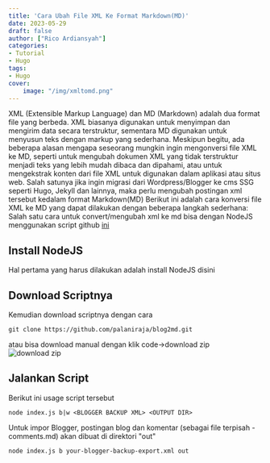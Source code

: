 ```yaml
---
title: 'Cara Ubah File XML Ke Format Markdown(MD)'
date: 2023-05-29
draft: false
author: ["Rico Ardiansyah"]
categories:
- Tutorial
- Hugo
tags:
- Hugo
cover:
    image: "/img/xmltomd.png"
---
```

XML (Extensible Markup Language) dan MD (Markdown) adalah dua format file yang berbeda. XML biasanya digunakan untuk menyimpan dan mengirim data secara terstruktur, sementara MD digunakan untuk menyusun teks dengan markup yang sederhana. Meskipun begitu, ada beberapa alasan mengapa seseorang mungkin ingin mengonversi file XML ke MD, seperti untuk mengubah dokumen XML yang tidak terstruktur menjadi teks yang lebih mudah dibaca dan dipahami, atau untuk mengekstrak konten dari file XML untuk digunakan dalam aplikasi atau situs web. Salah satunya jika ingin migrasi dari Wordpress/Blogger ke cms SSG seperti Hugo, Jekyll dan lainnya, maka perlu mengubah postingan xml tersebut kedalam format Markdown(MD)
Berikut ini adalah cara konversi file XML ke MD yang dapat dilakukan dengan beberapa langkah sederhana:
Salah satu cara untuk convert/mengubah xml ke md bisa dengan NodeJS menggunakan script github [ini](https://github.com/palaniraja/blog2md)
## Install NodeJS
Hal pertama yang harus dilakukan adalah install NodeJS disini

## Download Scriptnya
Kemudian download scriptnya dengan cara
```
git clone https://github.com/palaniraja/blog2md.git
```
atau bisa download manual dengan klik code->download zip
![download zip](/img/downloadzip.png)

## Jalankan Script
Berikut ini usage script tersebut
```
node index.js b|w <BLOGGER BACKUP XML> <OUTPUT DIR>
```
Untuk impor Blogger, postingan blog dan komentar (sebagai file terpisah <postname>-comments.md) akan dibuat di direktori "out"
```
node index.js b your-blogger-backup-export.xml out
```

